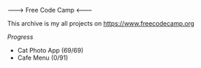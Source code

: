 ---> Free Code Camp <---

This archive is my all projects on https://www.freecodecamp.org

*Progress*

- Cat Photo App (69/69)
- Cafe Menu (0/91)